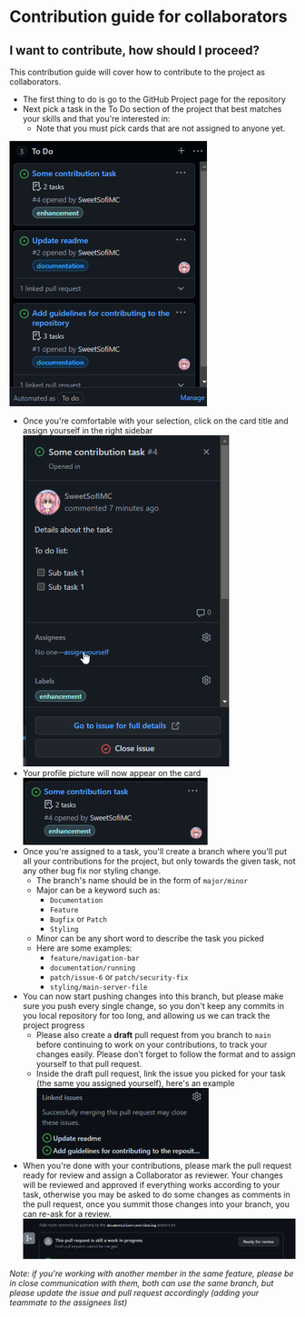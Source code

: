 # Contribution guide for collaborators

## I want to contribute, how should I proceed?

This contribution guide will cover how to contribute to the project as collaborators.

- The first thing to do is go to the GitHub Project page for the repository
- Next pick a task in the To Do section of the project that best matches your skills and that you're interested in:
    - Note that you must pick cards that are not assigned to anyone yet.

![img.png](images/img.png)
- Once you're comfortable with your selection, click on the card title and assign yourself in the right sidebar
  ![img.png](images/img_1.png)
- Your profile picture will now appear on the card
  ![img_1.png](images/img_2.png)
- Once you're assigned to a task, you'll create a branch where you'll put all your contributions for the project, but only towards the given task, not any other bug fix nor styling change.
    - The branch's name should be in the form of `major/minor`
    - Major can be a keyword such as:
        - `Documentation`
        - `Feature`
        - `Bugfix` or `Patch`
        - `Styling`
    - Minor can be any short word to describe the task you picked
    - Here are some examples:
        - `feature/navigation-bar`
        - `documentation/running`
        - `patch/issue-6` or `patch/security-fix`
        - `styling/main-server-file`
- You can now start pushing changes into this branch, but please make sure you push every single change, so you don't keep any commits in you local repository for too long, and allowing us we can track the project progress
    - Please also create a **draft** pull request from you branch to `main` before continuing to work on your contributions, to track your changes easily. Please don't forget to follow the format and to assign yourself to that pull request.
    - Inside the draft pull request, link the issue you picked for your task (the same you assigned yourself), here's an example
    ![img_2.png](images/img_3.png)
- When you're done with your contributions, please mark the pull request ready for review and assign a Collaborator as reviewer. Your changes will be reviewed and approved if everything works according to your task, otherwise you may be asked to do some changes as comments in the pull request, once you summit those changes into your branch, you can re-ask for a review.
![img_3.png](images/img_4.png)
  
*Note: if you're working with another member in the same feature, please be in close communication with them, both can use the same branch, but please update the issue and pull request accordingly (adding your teammate to the assignees list)*
